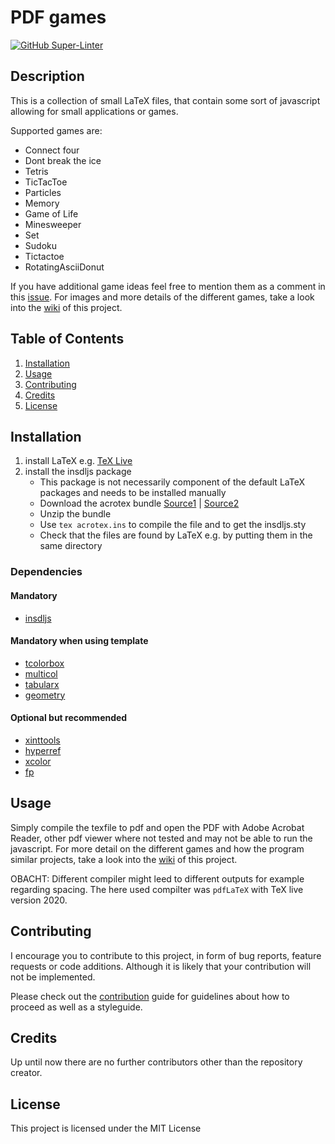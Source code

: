# PDF games

[![GitHub Super-Linter](https://github.com/rwarnking/pdf-games/workflows/Lint%20Code%20Base/badge.svg)](https://github.com/marketplace/actions/super-linter)

## Description
This is a collection of small LaTeX files, that contain some sort of javascript
allowing for small applications or games.

Supported games are:
- Connect four
- Dont break the ice
- Tetris
- TicTacToe
- Particles
- Memory
- Game of Life
- Minesweeper
- Set
- Sudoku
- Tictactoe
- RotatingAsciiDonut

If you have additional game ideas feel free to mention them as a comment in this
[issue](https://github.com/rwarnking/pdf-games/issues/6).
For images and more details of the different games,
take a look into the [wiki](https://github.com/rwarnking/pdf-games/wiki) of this project.

## Table of Contents
1. [Installation](#installation)
2. [Usage](#usage)
3. [Contributing](#contributing)
4. [Credits](#credits)
4. [License](#license)

## Installation

1. install LaTeX e.g. [TeX Live](https://www.tug.org/texlive/)
2. install the insdljs package
    * This package is not necessarily component of the default LaTeX packages and needs to be
        installed manually
    * Download the acrotex bundle [Source1](https://ctan.org/pkg/insdljs) | [Source2](http://www.math.uakron.edu/~dpstory/webeq.html)
    * Unzip the bundle
    * Use ```tex acrotex.ins``` to compile the file and to get the insdljs.sty
    * Check that the files are found by LaTeX e.g. by putting them in the same directory

### Dependencies

#### Mandatory
- [insdljs](https://ctan.org/pkg/insdljs)

#### Mandatory when using template
- [tcolorbox](https://www.ctan.org/pkg/tcolorbox)
- [multicol](https://www.ctan.org/pkg/multicol)
- [tabularx](https://www.ctan.org/pkg/tabularx)
- [geometry](https://www.ctan.org/pkg/geometry)

#### Optional but recommended
- [xinttools](https://www.ctan.org/pkg/xint)
- [hyperref](https://www.ctan.org/pkg/hyperref)
- [xcolor](https://www.ctan.org/pkg/xcolor)
- [fp](https://www.ctan.org/pkg/fp)

## Usage

Simply compile the texfile to pdf and open the PDF with Adobe Acrobat Reader, other pdf viewer
where not tested and may not be able to run the javascript.
For more detail on the different games and how the program similar projects,
take a look into the [wiki](https://github.com/rwarnking/pdf-games/wiki) of this project.

OBACHT: Different compiler might leed to different outputs for example regarding spacing.
The here used compilter was `pdfLaTeX` with TeX live version 2020.

## Contributing

I encourage you to contribute to this project, in form of bug reports, feature requests
or code additions. Although it is likely that your contribution will not be implemented.

Please check out the [contribution](docs/CONTRIBUTING.md) guide for guidelines about how to proceed
as well as a styleguide.

## Credits
Up until now there are no further contributors other than the repository creator.

## License
This project is licensed under the MIT License

